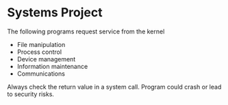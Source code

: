 # Systems Project

The following programs request service from the kernel

- File manipulation
- Process control
- Device management
- Information maintenance
- Communications

Always check the return value in a system call. Program could crash or lead to security risks. 
